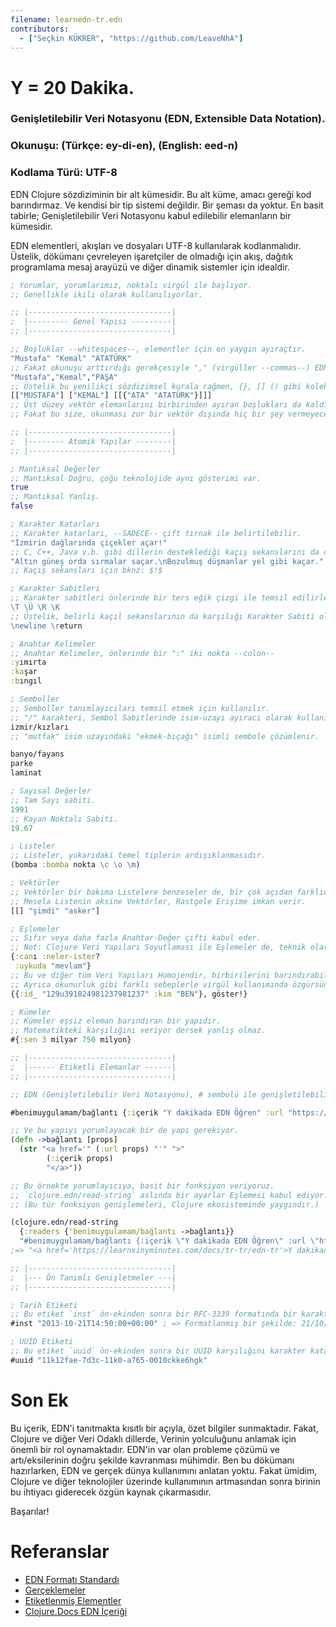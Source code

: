 ```yaml
---
filename: learnedn-tr.edn
contributors:
  - ["Seçkin KÜKRER", "https://github.com/LeaveNhA"]
---
```


# Y = 20 Dakika.

### Genişletilebilir Veri Notasyonu (EDN, Extensible Data Notation).

### Okunuşu: (Türkçe: ey-di-en), (English: eed-n)

### Kodlama Türü: UTF-8

EDN Clojure sözdiziminin bir alt kümesidir. Bu alt küme, amacı gereği kod barındırmaz. Ve kendisi bir tip sistemi değildir. Bir şeması da yoktur. En basit tabirle; Genişletilebilir Veri Notasyonu kabul edilebilir elemanların bir kümesidir.

EDN elementleri, akışları ve dosyaları UTF-8 kullanılarak kodlanmalıdır. Üstelik, dökümanı çevreleyen işaretçiler de olmadığı için akış, dağıtık programlama mesaj arayüzü ve diğer dinamik sistemler için idealdir.


```clojure
; Yorumlar, yorumlarımız, noktalı virgül ile başlıyor.
;; Genellikle ikili olarak kullanılıyorlar.

;; |--------------------------------|
;  |--------- Genel Yapısı ---------|
;; |--------------------------------|

;; Boşluklar --whitespaces--, elementler için en yaygın ayıraçtır.
"Mustafa" "Kemal" "ATATÜRK"
;; Fakat okunuşu arttırdığı gerekçesiyle "," (virgüller --commas--) EDN yorumlayıcısı tarafından görmezden gelinir ve boşluk olarak nitelendirilir.
"Mustafa","Kemal","PAŞA"
;; Üstelik bu yenilikçi sözdizimsel kurala rağmen, {}, [] () gibi koleksiyon karakterlerini ayırmak için boşluğa ya da boşluğa çözümlenen virgüle ihtiyacınız yoktur.
[["MUSTAFA"] ["KEMAL"] [[{"ATA" "ATATÜRK"}]]]
;; Üst düzey vektör elemanlarını birbirinden ayıran boşlukları da kaldırabilirsiniz.
;; Fakat bu size, okunması zor bir vektör dışında hiç bir şey vermeyecektir.

;; |--------------------------------|
;  |-------- Atomik Yapılar --------|
;; |--------------------------------|

; Mantıksal Değerler
;; Mantıksal Doğru, çoğu teknolojide aynı gösterimi var.
true
;; Mantıksal Yanlış.
false

; Karakter Katarları
;; Karakter katarları, --SADECE-- çift tırnak ile belirtilebilir.
"İzmirin dağlarında çiçekler açar!"
;; C, C++, Java v.b. gibi dillerin desteklediği kaçış sekanslarını da destekler.
"Altın güneş orda sırmalar saçar.\nBozulmuş düşmanlar yel gibi kaçar."
;; Kaçış sekansları için bknz: $!$

; Karakter Sabitleri
;; Karakter sabitleri önlerinde bir ters eğik çizgi ile temsil edilirler.
\T \Ü \R \K
;; Üstelik, belirli kaçıl sekanslarının da karşılığı Karakter Sabiti olarak var.
\newline \return

; Anahtar Kelimeler
;; Anahtar Kelimeler, önlerinde bir ":" iki nokta --colon--
:yımırta
:kaşar
:bıngıl

; Semboller
;; Semboller tanımlayıcıları temsil etmek için kullanılır.
;; "/" karakteri, Sembol Sabitlerinde isim-uzayı ayıracı olarak kullanılıyor.
izmir/kızları
;; "mutfak" isim uzayındaki "ekmek-bıçağı" isimli sembole çözümlenir.

banyo/fayans
parke
laminat

; Sayısal Değerler
;; Tam Sayı sabiti.
1991
;; Kayan Noktalı Sabiti.
19.67

; Listeler
;; Listeler, yukarıdaki temel tiplerin ardışıklanmasıdır.
(bomba :bomba nokta \c \o \m)

; Vektörler
;; Vektörler bir bakıma Listelere benzeseler de, bir çok açıdan farklıdırlar.
;; Mesela Listenin aksine Vektörler, Rastgele Erişime imkan verir.
[[] "şimdi" "asker"]

; Eşlemeler
;; Sıfır veya daha fazla Anahtar-Değer çifti kabul eder.
;; Not: Clojure Veri Yapıları Soyutlaması ile Eşlemeler de, teknik olarak ardışık olarak işlenebilir.
{:canı :neler-ister?
 :uykuda "mevlam"}
;; Bu ve diğer tüm Veri Yapıları Homojendir, birbirilerini barındırabilir, kapsayabilir, içerebilirler.
;; Ayrıca okunurluk gibi farklı sebeplerle virgül kullanımında özgürsünüz.
{{:id_ "129u391824981237981237" :kim "BEN"}, göster!}

; Kümeler
;; Kümeler eşsiz eleman barındıran bir yapıdır.
;; Matematikteki karşılığını veriyor dersek yanlış olmaz.
#{:sen 3 milyar 750 milyon}

;; |--------------------------------|
;  |------ Etiketli Elemanlar ------|
;; |--------------------------------|

;; EDN (Genişletilebilir Veri Notasyonu), # sembolü ile genişletilebilir.

#benimuygulamam/bağlantı {:içerik "Y dakikada EDN Öğren" :url "https://learnxinyminutes.com/docs/tr-tr/edn-tr" :tıhlama-aksiyonu yırrttılll!}

;; Ve bu yapıyı yorumlayacak bir de yapı gerekiyor.
(defn ->bağlantı [props]
  (str "<a href='" (:url props) "'" ">"
        (:içerik props)
        "</a>"))

;; Bu örnekte yorumlayıcıya, basit bir fonksiyon veriyoruz.
;; `clojure.edn/read-string` aslında bir ayarlar Eşlemesi kabul ediyor.
;; (Bu tür fonksiyon genişlemeleri, Clojure ekosisteminde yaygındır.)

(clojure.edn/read-string
  {:readers {'benimuygulamam/bağlantı ->bağlantı}}
  "#benimuygulamam/bağlantı {:içerik \"Y dakikada EDN Öğren\" :url \"https://learnxinyminutes.com/docs/tr-tr/edn-tr\" :tıhlama-aksiyonu yırrttılll!}")
;=> "<a href='https://learnxinyminutes.com/docs/tr-tr/edn-tr'>Y dakikada EDN Öğren</a>"

;; |--------------------------------|
;  |--- Ön Tanımlı Genişletmeler ---|
;; |--------------------------------|

; Tarih Etiketi
;; Bu etiket `inst` ön-ekinden sonra bir RFC-3339 formatında bir karakter katarı beklemektedir.
#inst "2013-10-21T14:50:00+00:00" ; => Formatlanmış bir şekilde: 21/10/2013 14:50:00

; UUID Etiketi
;; Bu etiket `uuid` ön-ekinden sonra bir UUID karşılığını karakter katarı olarak kabul eder.
#uuid "11k12fae-7d3c-11k0-a765-0010ckke6hgk"
```

# Son Ek
Bu içerik, EDN'i tanıtmakta kısıtlı bir açıyla, özet bilgiler sunmaktadır.
Fakat, Clojure ve diğer Veri Odaklı dillerde, Verinin yolculuğunu anlamak için önemli bir rol oynamaktadır.
EDN'in var olan probleme çözümü ve artı/eksilerinin doğru şekilde kavranması mühimdir.
Ben bu dökümanı hazırlarken, EDN ve gerçek dünya kullanımını anlatan yoktu. Fakat ümidim, Clojure ve diğer teknolojiler üzerinde kullanımının artmasından sonra birinin bu ihtiyacı giderecek özgün kaynak çıkarmasıdır.

Başarılar!

# Referanslar

- [EDN Formatı Standardı](https://github.com/edn-format/edn)
- [Gerçeklemeler](https://github.com/edn-format/edn/wiki/Implementations)
- [Etiketlenmiş Elementler](http://www.compoundtheory.com/clojure-edn-walkthrough/)
- [Clojure.Docs EDN İçeriği](https://clojuredocs.org/clojure.edn)
